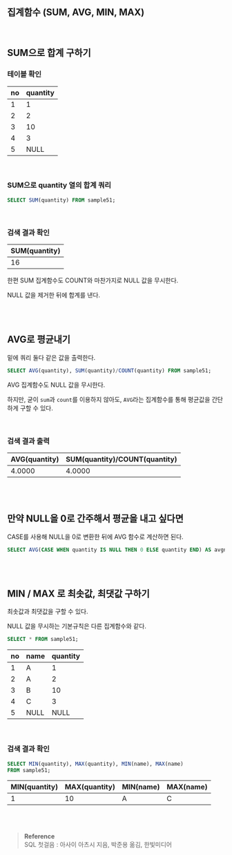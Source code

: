 ## 집계함수 (SUM, AVG, MIN, MAX)

<br/>

## SUM으로 합계 구하기

### 테이블 확인

| no | quantity |
| --- | --- |
| 1 | 1 |
| 2 | 2 |
| 3 | 10 |
| 4 | 3 |
| 5 | NULL |

<br/>

### SUM으로 quantity 열의 합계 쿼리

```sql
SELECT SUM(quantity) FROM sample51;
```

<br/>

### 검색 결과 확인

| SUM(quantity) |
| --- |
| 16 |

한편 SUM 집계함수도 COUNT와 마찬가지로 NULL 값을 무시한다.

NULL 값을 제거한 뒤에 합계를 낸다.

<br/><br/>

## AVG로 평균내기

밑에 쿼리 둘다 같은 값을 출력한다.

```sql
SELECT AVG(quantity), SUM(quantity)/COUNT(quantity) FROM sample51;
```


AVG 집계함수도 NULL 값을 무시한다.


하지만, 굳이 `sum`과 `count`를 이용하지 않아도, `AVG`라는 집계함수를 통해 평균값을 간단하게 구할 수 있다.


<br/>

### 검색 결과 출력

| AVG(quantity) | SUM(quantity)/COUNT(quantity) |
| --- | --- |
| 4.0000 | 4.0000 |




<br/><br/>

## 만약 NULL을 0로 간주해서 평균을 내고 싶다면

CASE를 사용해 NULL을 0로 변환한 뒤에 AVG 함수로 계산하면 된다.

```sql
SELECT AVG(CASE WHEN quantity IS NULL THEN 0 ELSE quantity END) AS avgnull0 FROM sample51;
```


<br/><br/>

## MIN / MAX 로 최솟값, 최댓값 구하기

최솟값과 최댓값을 구할 수 있다.

NULL 값을 무시하는 기본규칙은 다른 집계함수와 같다.

```sql
SELECT * FROM sample51;
```



| no | name | quantity |
| --- | --- | --- |
| 1 | A | 1 |
| 2 | A | 2 |
| 3 | B | 10 |
| 4 | C | 3 |
| 5 | NULL | NULL |

<br/>


### 검색 결과 확인


```sql
SELECT MIN(quantity), MAX(quantity), MIN(name), MAX(name)
FROM sample51;
```


| MIN(quantity) | MAX(quantity) | MIN(name) | MAX(name) |
| --- | --- | --- | --- |
| 1 | 10 | A | C |

<br/><br/>

>**Reference** <br/> SQL 첫걸음 : 아사이 아츠시 지음, 박준용 옮김, 한빛미디어
